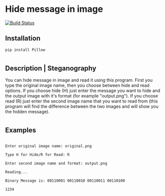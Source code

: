 # Hide message in image
[![Build Status](https://travis-ci.org/joemccann/dillinger.svg?branch=master)](https://travis-ci.org/joemccann/dillinger)

## Installation
```bash
pip install Pillow
```
#
## Description | Steganography

You can hide message in image and read it using this program. First you type the original image name, then you choose between hide and read options. If you choose hide (H) just enter the message
you want to hide and the output image with it's format (for example "output.png"). If you choose read (R) just enter the second image name that you want to read
from (this program will find the difference between the two images and will show you the hidden message).
#
## Examples
```console

Enter original image name: original.png

Type H for Hide/R for Read: R

Enter second image name and format: output.png

Reading...

Binary Message is: 00110001 00110010 00110011 00110100

1234
```
